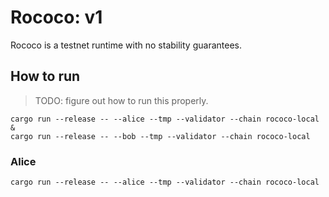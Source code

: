# Rococo: v1

Rococo is a testnet runtime with no stability guarantees.

## How to run

> TODO: figure out how to run this properly.

```
cargo run --release -- --alice --tmp --validator --chain rococo-local &
cargo run --release -- --bob --tmp --validator --chain rococo-local
```

### Alice

`cargo run --release -- --alice --tmp --validator --chain rococo-local`
